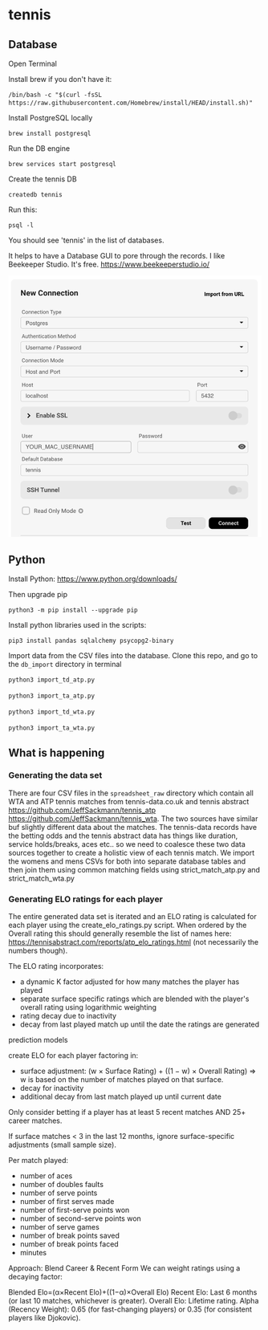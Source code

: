 # tennis
## Database

Open Terminal

Install brew if you don't have it:

    /bin/bash -c "$(curl -fsSL https://raw.githubusercontent.com/Homebrew/install/HEAD/install.sh)"

Install PostgreSQL locally

    brew install postgresql

Run the DB engine

    brew services start postgresql

Create the tennis DB

    createdb tennis

Run this:

    psql -l

You should see 'tennis' in the list of databases.

It helps to have a Database GUI to pore through the records.  I like Beekeeper Studio.  It's free. https://www.beekeeperstudio.io/ 

![Beekeeper Studio connection details](img/BeeKeeperStudioConn.png)

## Python

Install Python: https://www.python.org/downloads/

Then upgrade pip

    python3 -m pip install --upgrade pip

Install python libraries used in the scripts:

    pip3 install pandas sqlalchemy psycopg2-binary

Import data from the CSV files into the database.  Clone this repo, and go to the `db_import` directory in terminal

    python3 import_td_atp.py

    python3 import_ta_atp.py

    python3 import_td_wta.py

    python3 import_ta_wta.py

## What is happening

### Generating the data set

There are four CSV files in the `spreadsheet_raw` directory which contain all WTA and ATP tennis matches from tennis-data.co.uk and tennis abstract https://github.com/JeffSackmann/tennis_atp https://github.com/JeffSackmann/tennis_wta.  The two sources have similar buf slightly different data about the matches.  The tennis-data records have the betting odds and the tennis abstract data has things like duration, service holds/breaks, aces etc.. so we need to coalesce these two data sources together to create a holistic view of each tennis match.  We import the womens and mens CSVs for both into separate database tables and then join them using common matching fields using strict_match_atp.py and strict_match_wta.py

### Generating ELO ratings for each player

The entire generated data set is iterated and an ELO rating is calculated for each player using the create_elo_ratings.py script.  When ordered by the Overall rating this should generally resemble the list of names here: https://tennisabstract.com/reports/atp_elo_ratings.html (not necessarily the numbers though).

The ELO rating incorporates:

- a dynamic K factor adjusted for how many matches the player has played
- separate surface specific ratings which are blended with the player's overall rating using logarithmic weighting
- rating decay due to inactivity
- decay from last played match up until the date the ratings are generated




prediction models

create ELO for each player factoring in:
- surface adjustment: (w × Surface Rating) + ((1 − w) × Overall Rating) => w is based on the number of matches played on that surface.
- decay for inactivity
- additional decay from last match played up until current date

Only consider betting if a player has at least 5 recent matches AND 25+ career matches.

If surface matches < 3 in the last 12 months, ignore surface-specific adjustments (small sample size).

Per match played:
- number of aces
- number of doubles faults
- number of serve points
- number of first serves made
- number of first-serve points won
- number of second-serve points won
- number of serve games
- number of break points saved
- number of break points faced
- minutes

Approach: Blend Career & Recent Form
We can weight ratings using a decaying factor:


Blended Elo=(α×Recent Elo)+((1−α)×Overall Elo)
Recent Elo: Last 6 months (or last 10 matches, whichever is greater).
Overall Elo: Lifetime rating.
Alpha (Recency Weight): 0.65 (for fast-changing players) or 0.35 (for consistent players like Djokovic).